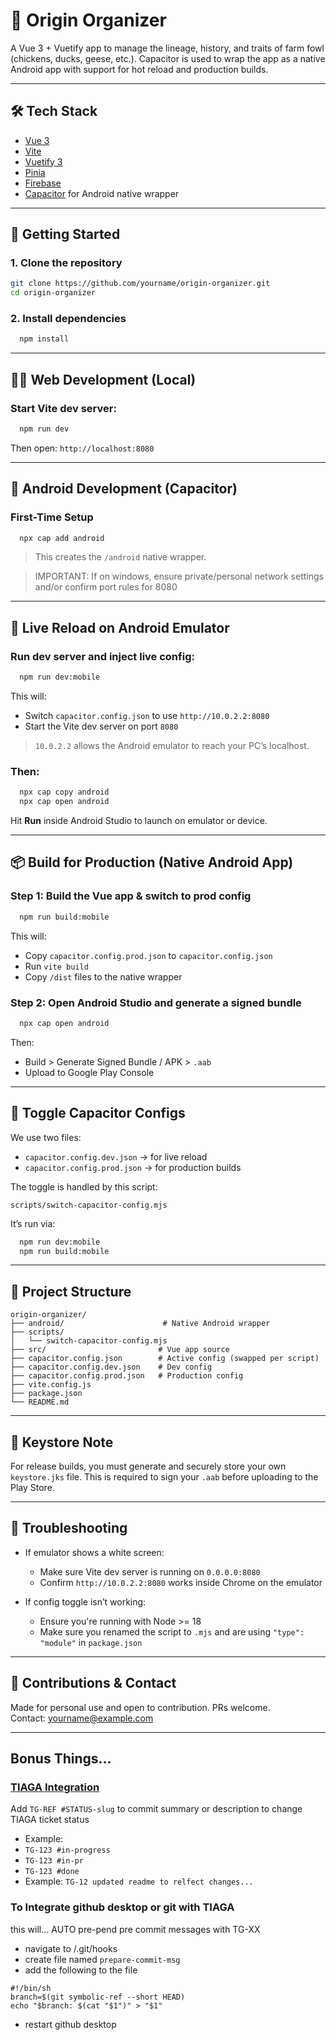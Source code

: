 # 🐣 Origin Organizer

A Vue 3 + Vuetify app to manage the lineage, history, and traits of farm fowl (chickens, ducks, geese, etc.).
Capacitor is used to wrap the app as a native Android app with support for hot reload and production builds.

---

## 🛠️ Tech Stack

- [Vue 3](https://vuejs.org/)
- [Vite](https://vitejs.dev/)
- [Vuetify 3](https://vuetifyjs.com/)
- [Pinia](https://pinia.vuejs.org/)
- [Firebase](https://firebase.google.com/)
- [Capacitor](https://capacitorjs.com/) for Android native wrapper

---

## 🚀 Getting Started

### 1. Clone the repository
```bash
git clone https://github.com/yourname/origin-organizer.git
cd origin-organizer
```

### 2. Install dependencies
```bash
  npm install
```

---

## 👨‍💻 Web Development (Local)

### Start Vite dev server:
```bash
  npm run dev
```

Then open:
`http://localhost:8080`

---

## 📱 Android Development (Capacitor)

### First-Time Setup
```bash
  npx cap add android
```

> This creates the `/android` native wrapper.

> IMPORTANT: If on windows, ensure private/personal network settings and/or confirm port rules for 8080

---

## 🔁 Live Reload on Android Emulator

### Run dev server and inject live config:
```bash
  npm run dev:mobile
```

This will:
- Switch `capacitor.config.json` to use `http://10.0.2.2:8080`
- Start the Vite dev server on port `8080`

> `10.0.2.2` allows the Android emulator to reach your PC’s localhost.

### Then:
```bash
  npx cap copy android
  npx cap open android
```

Hit **Run** inside Android Studio to launch on emulator or device.

---

## 📦 Build for Production (Native Android App)

### Step 1: Build the Vue app & switch to prod config
```bash
  npm run build:mobile
```

This will:
- Copy `capacitor.config.prod.json` to `capacitor.config.json`
- Run `vite build`
- Copy `/dist` files to the native wrapper

### Step 2: Open Android Studio and generate a signed bundle
```bash
  npx cap open android
```

Then:
- Build > Generate Signed Bundle / APK > `.aab`
- Upload to Google Play Console

---

## 🧰 Toggle Capacitor Configs

We use two files:
- `capacitor.config.dev.json` → for live reload
- `capacitor.config.prod.json` → for production builds

The toggle is handled by this script:
```
scripts/switch-capacitor-config.mjs
```

It’s run via:
```bash
  npm run dev:mobile
  npm run build:mobile
```

---

## 📁 Project Structure

```
origin-organizer/
├── android/                      # Native Android wrapper
├── scripts/
│   └── switch-capacitor-config.mjs
├── src/                         # Vue app source
├── capacitor.config.json        # Active config (swapped per script)
├── capacitor.config.dev.json    # Dev config
├── capacitor.config.prod.json   # Production config
├── vite.config.js
├── package.json
└── README.md
```

---

## 🔐 Keystore Note

For release builds, you must generate and securely store your own `keystore.jks` file.
This is required to sign your `.aab` before uploading to the Play Store.

---

## 🧪 Troubleshooting

- If emulator shows a white screen:
    - Make sure Vite dev server is running on `0.0.0.0:8080`
    - Confirm `http://10.0.2.2:8080` works inside Chrome on the emulator

- If config toggle isn’t working:
    - Ensure you're running with Node >= 18
    - Make sure you renamed the script to `.mjs` and are using `"type": "module"` in `package.json`

---

## 📣 Contributions & Contact

Made for personal use and open to contribution. PRs welcome.  
Contact: [yourname@example.com](mailto:yourname@example.com)

---
## Bonus Things...
### [TIAGA Integration](https://docs.taiga.io/changing-elements-status-via-commit-message.html)
Add `TG-REF #STATUS-slug` to commit summary or description to change TIAGA ticket status
- Example:  
- `TG-123 #in-progress`
- `TG-123 #in-pr`
- `TG-123 #done`
- Example: `TG-12 updated readme to relfect changes...`

### To Integrate github desktop or git with TIAGA 
this will...
AUTO pre-pend pre commit messages with TG-XX

- navigate to /.git/hooks
- create file named `prepare-commit-msg`
- add the following to the file

```
#!/bin/sh
branch=$(git symbolic-ref --short HEAD)
echo "$branch: $(cat "$1")" > "$1"
```

- restart github desktop